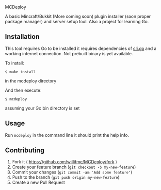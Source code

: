 MCDeploy

A basic Mincraft/Bukkit (More coming soon) plugin installer (soon proper package manager) and server setup tool. Also a project for learning Go.

## Installation

This tool requires Go to be installed it requires dependencies of [cli.go](https://github.com/codegangsta/cli) and a working internet connection. Not prebuilt binary is yet available.

To install:

    $ make install

in the mcdeploy directory

And then execute:

    $ mcdeploy

assuming your Go bin directory is set

## Usage

Run `mcdeploy` in the command line it should print the help info.

## Contributing

1. Fork it ( https://github.com/willifme/MCDeploy/fork )
2. Create your feature branch (`git checkout -b my-new-feature`)
3. Commit your changes (`git commit -am 'Add some feature'`)
4. Push to the branch (`git push origin my-new-feature`)
5. Create a new Pull Request
